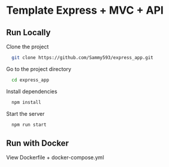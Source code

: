 
# Template Express + MVC + API

## Run Locally

Clone the project

```bash
  git clone https://github.com/Sammy593/express_app.git
```

Go to the project directory

```bash
  cd express_app
```

Install dependencies

```bash
  npm install
```

Start the server

```bash
  npm run start
```

## Run with Docker

View Dockerfile + docker-compose.yml